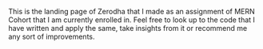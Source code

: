 This is the landing page of Zerodha that I made as an assignment of MERN Cohort that I am currently enrolled in.
Feel free to look up to the code that I have written and apply the same, take insights from it or recommend me any sort of improvements.
